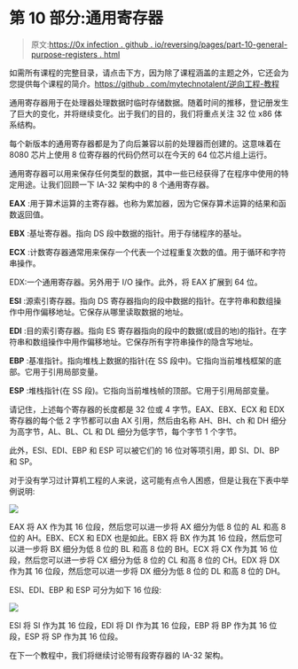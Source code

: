 # 第 10 部分:通用寄存器

> 原文:[https://0x infection . github . io/reversing/pages/part-10-general-purpose-registers . html](https://0xinfection.github.io/reversing/pages/part-10-general-purpose-registers.html)

如需所有课程的完整目录，请点击下方，因为除了课程涵盖的主题之外，它还会为您提供每个课程的简介。[https://github . com/mytechnotalent/逆向工程-教程](https://github.com/mytechnotalent/Reverse-Engineering-Tutorial)

通用寄存器用于在处理器处理数据时临时存储数据。随着时间的推移，登记册发生了巨大的变化，并将继续变化。出于我们的目的，我们将重点关注 32 位 x86 体系结构。

每个新版本的通用寄存器都是为了向后兼容以前的处理器而创建的。这意味着在 8080 芯片上使用 8 位寄存器的代码仍然可以在今天的 64 位芯片组上运行。

通用寄存器可以用来保存任何类型的数据，其中一些已经获得了在程序中使用的特定用途。让我们回顾一下 IA-32 架构中的 8 个通用寄存器。

**EAX** :用于算术运算的主寄存器。也称为累加器，因为它保存算术运算的结果和函数返回值。

**EBX** :基址寄存器。指向 DS 段中数据的指针。用于存储程序的基址。

**ECX** :计数寄存器通常用来保存一个代表一个过程重复次数的值。用于循环和字符串操作。

EDX:一个通用寄存器。另外用于 I/O 操作。此外，将 EAX 扩展到 64 位。

**ESI** :源索引寄存器。指向 DS 寄存器指向的段中数据的指针。在字符串和数组操作中用作偏移地址。它保存从哪里读取数据的地址。

**EDI** :目的索引寄存器。指向 ES 寄存器指向的段中的数据(或目的地)的指针。在字符串和数组操作中用作偏移地址。它保存所有字符串操作的隐含写地址。

**EBP** :基准指针。指向堆栈上数据的指针(在 SS 段中)。它指向当前堆栈框架的底部。它用于引用局部变量。

**ESP** :堆栈指针(在 SS 段)。它指向当前堆栈帧的顶部。它用于引用局部变量。

请记住，上述每个寄存器的长度都是 32 位或 4 字节。EAX、EBX、ECX 和 EDX 寄存器的每个低 2 字节都可以由 AX 引用，然后由名称 AH、BH、ch 和 DH 细分为高字节，AL、BL、CL 和 DL 细分为低字节，每个字节 1 个字节。

此外，ESI、EDI、EBP 和 ESP 可以被它们的 16 位对等项引用，即 SI、DI、BP 和 SP。

对于没有学习过计算机工程的人来说，这可能有点令人困惑，但是让我在下表中举例说明:

![](../Images/2caec78be067dad1801e9629c8aece16.png)

EAX 将 AX 作为其 16 位段，然后您可以进一步将 AX 细分为低 8 位的 AL 和高 8 位的 AH。EBX、ECX 和 EDX 也是如此。EBX 将 BX 作为其 16 位段，然后您可以进一步将 BX 细分为低 8 位的 BL 和高 8 位的 BH。ECX 将 CX 作为其 16 位段，然后您可以进一步将 CX 细分为低 8 位的 CL 和高 8 位的 CH。EDX 将 DX 作为其 16 位段，然后您可以进一步将 DX 细分为低 8 位的 DL 和高 8 位的 DH。

ESI、EDI、EBP 和 ESP 可分为如下 16 位段:

![](../Images/2c4cb6e356772961d7722801c65e23ed.png)

ESI 将 SI 作为其 16 位段，EDI 将 DI 作为其 16 位段，EBP 将 BP 作为其 16 位段，ESP 将 SP 作为其 16 位段。

在下一个教程中，我们将继续讨论带有段寄存器的 IA-32 架构。